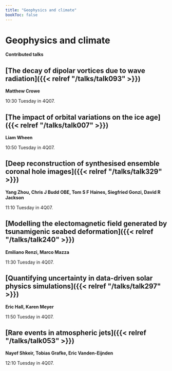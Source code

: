 ```yaml
---
title: "Geophysics and climate"
bookToc: false
---
```


# Geophysics and climate

**Contributed talks**


## [The decay of dipolar vortices due to wave radiation]({{< relref "/talks/talk093" >}})

**Matthew Crowe**

10:30 Tuesday in 4Q07.


## [The impact of orbital variations on the ice age]({{< relref "/talks/talk007" >}})

**Liam Wheen**

10:50 Tuesday in 4Q07.


## [Deep reconstruction of synthesised ensemble coronal hole images]({{< relref "/talks/talk329" >}})

**Yang Zhou, Chris J Budd OBE, Tom S F Haines, Siegfried Gonzi, David R Jackson**

11:10 Tuesday in 4Q07.


## [Modelling the electomagnetic field generated by tsunamigenic seabed deformation]({{< relref "/talks/talk240" >}})

**Emiliano Renzi, Marco Mazza**

11:30 Tuesday in 4Q07.


## [Quantifying uncertainty in data-driven solar physics simulations]({{< relref "/talks/talk297" >}})

**Eric Hall, Karen Meyer**

11:50 Tuesday in 4Q07.


## [Rare events in atmospheric jets]({{< relref "/talks/talk053" >}})

**Nayef Shkeir, Tobias Grafke, Eric Vanden-Eijnden**

12:10 Tuesday in 4Q07.


